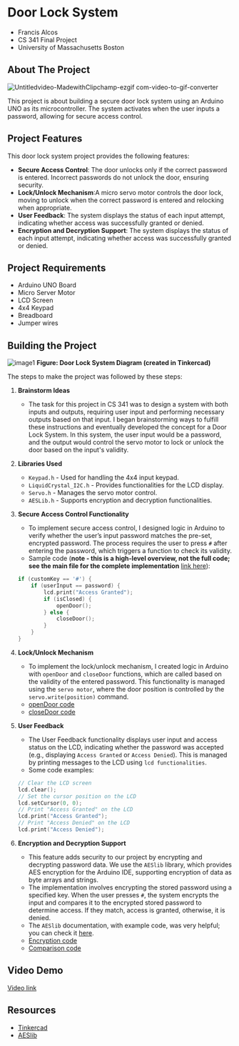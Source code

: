<!-- PROJECT NAME -->
# Door Lock System

- Francis Alcos
- CS 341 Final Project
- University of Massachusetts Boston

<!-- ABOUT THE PROJECT -->
## About The Project

![Untitledvideo-MadewithClipchamp-ezgif com-video-to-gif-converter](https://github.com/user-attachments/assets/4029a22e-1fd6-4c77-8d5b-15e952127992)

<!-- tell about the project -->

This project is about building a secure door lock system using an Arduino UNO as its microcontroller. The system activates when the user inputs a password, allowing for secure access control.

<!-- tell about the project features -->

## Project Features
This door lock system project provides the following features:

* **Secure Access Control**: The door unlocks only if the correct password is entered. Incorrect passwords do not unlock the door, ensuring security.
* **Lock/Unlock Mechanism**:A micro servo motor controls the door lock, moving to unlock when the correct password is entered and relocking when appropriate.
* **User Feedback**: The system displays the status of each input attempt, indicating whether access was successfully granted or denied.
* **Encryption and Decryption Support**: The system displays the status of each input attempt, indicating whether access was successfully granted or denied.


<!-- REQUIREMENTS OF THE PROJECTS -->
## Project Requirements

* Arduino UNO Board
* Micro Server Motor
* LCD Screen 
* 4x4 Keypad 
* Breadboard
* Jumper wires


<!-- GETTING STARTED -->
## Building the Project
![image1](https://github.com/user-attachments/assets/328175e5-4ca2-454a-b06c-81690a195469)
**Figure: Door Lock System Diagram (created in Tinkercad)**


The steps to make the project was followed by these steps:

1. **Brainstorm Ideas**
    - The task for this project in CS 341 was to design a system with both inputs and outputs, requiring user input and performing necessary outputs based on that input. I began brainstorming ways to fulfill these instructions and eventually developed the concept for a Door Lock System. In this system, the user input would be a password, and the output would control the servo motor to lock or unlock the door based on the input's validity.

2. **Libraries Used**
    - `Keypad.h` - Used for handling the 4x4 input keypad.
    - `LiquidCrystal_I2C.h` - Provides functionalities for the LCD display.
    - `Servo.h` - Manages the servo motor control.
    - `AESLib.h` - Supports encryption and decryption functionalities.

3. **Secure Access Control Functionality**
    - To implement secure access control, I designed logic in Arduino to verify whether the user’s input password matches the pre-set, encrypted password. The process requires the user to press `#` after entering the password, which triggers a function to check its validity.
    - Sample code (**note - this is a high-level overview, not the full code; see the main file for the complete implementation** [link here](https://github.com/fdoalcos/door-lock-system-arduino/blob/main/door-lock-system.cpp#L65)):
    ```cpp
    if (customKey == '#') {
        if (userInput == password) {
            lcd.print("Access Granted");
            if (isClosed) {
                openDoor();
            } else {
                closeDoor();
            }
        }
    }
    ```


4. **Lock/Unlock Mechanism**
    - To implement the lock/unlock mechanism, I created logic in Arduino with `openDoor` and `closeDoor` functions, which are called based on the validity of the entered password. This functionality is managed using the `servo motor`, where the door position is controlled by the `servo.write(position)` command.
    - [openDoor code](https://github.com/fdoalcos/door-lock-system-arduino/blob/main/door-lock-system.cpp#L106)
    - [closeDoor code](https://github.com/fdoalcos/door-lock-system-arduino/blob/main/door-lock-system.cpp#L114)


5. **User Feedback**
    - The User Feedback functionality displays user input and access status on the LCD, indicating whether the password was accepted (e.g., displaying `Access Granted` or `Access Denied`). This is managed by printing messages to the LCD using `lcd functionalities`.
    - Some code examples:
    ```cpp
    // Clear the LCD screen
    lcd.clear();
    // Set the cursor position on the LCD
    lcd.setCursor(0, 0);
    // Print "Access Granted" on the LCD
    lcd.print("Access Granted");
    // Print "Access Denied" on the LCD
    lcd.print("Access Denied");
    ```

6. **Encryption and Decryption Support**
    - This feature adds security to our project by encrypting and decrypting password data. We use the `AESlib` library, which provides AES encryption for the Arduino IDE, supporting encryption of data as byte arrays and strings.
    - The implementation involves encrypting the stored password using a specified key. When the user presses `#`, the system encrypts the input and compares it to the encrypted stored password to determine access. If they match, access is granted, otherwise, it is denied.
    - The `AESlib` documentation, with example code, was very helpful; you can check it [here](https://github.com/suculent/thinx-aes-lib).
    - [Encryption code](https://github.com/fdoalcos/door-lock-system-arduino/blob/main/door-lock-system.cpp#L44)
    - [Comparison code](https://github.com/fdoalcos/door-lock-system-arduino/blob/main/door-lock-system.cpp#L77)


<!-- DEMO -->
## Video Demo
[Video link](https://drive.google.com/drive/u/0/folders/1TPkLyazhcuA25PiTi7wyG4RNW8ASKM9D)

<!-- RESOURCES -->
## Resources
* [Tinkercad](https://www.tinkercad.com/dashboard/)
* [AESlib](https://github.com/suculent/thinx-aes-lib)